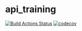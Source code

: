 # api_training
[![Build Actions Status](https://github.com/sunnycucumber/api_training/workflows/Build/badge.svg)](https://github.com/sunnycucumber/api_training/actions)
[![codecov](https://codecov.io/gh/sunnycucumber/api_training/branch/main/graph/badge.svg?token=Z5WOK0GZ9S)](https://codecov.io/gh/sunnycucumber/api_training)
